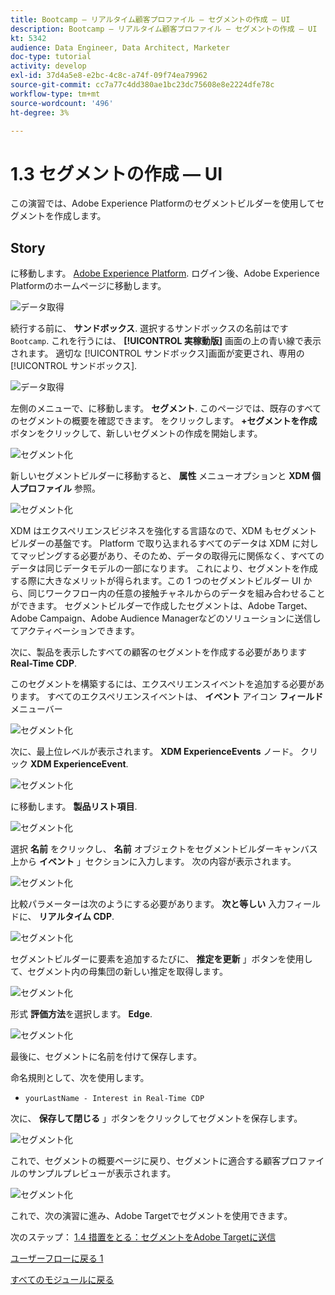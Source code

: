 ```yaml
---
title: Bootcamp — リアルタイム顧客プロファイル — セグメントの作成 — UI
description: Bootcamp — リアルタイム顧客プロファイル — セグメントの作成 — UI
kt: 5342
audience: Data Engineer, Data Architect, Marketer
doc-type: tutorial
activity: develop
exl-id: 37d4a5e8-e2bc-4c8c-a74f-09f74ea79962
source-git-commit: cc7a77c4dd380ae1bc23dc75608e8e2224dfe78c
workflow-type: tm+mt
source-wordcount: '496'
ht-degree: 3%

---
```


# 1.3 セグメントの作成 — UI

この演習では、Adobe Experience Platformのセグメントビルダーを使用してセグメントを作成します。

## Story

に移動します。 [Adobe Experience Platform](https://experience.adobe.com/platform). ログイン後、Adobe Experience Platformのホームページに移動します。

![データ取得](./images/home.png)

続行する前に、 **サンドボックス**. 選択するサンドボックスの名前はです ``Bootcamp``. これを行うには、 **[!UICONTROL 実稼動版]** 画面の上の青い線で表示されます。 適切な [!UICONTROL サンドボックス]画面が変更され、専用の [!UICONTROL サンドボックス].

![データ取得](./images/sb1.png)

左側のメニューで、に移動します。 **セグメント**. このページでは、既存のすべてのセグメントの概要を確認できます。 をクリックします。 **+セグメントを作成** ボタンをクリックして、新しいセグメントの作成を開始します。

![セグメント化](./images/menuseg.png)

新しいセグメントビルダーに移動すると、 **属性** メニューオプションと **XDM 個人プロファイル** 参照。

![セグメント化](./images/segmentationui.png)

XDM はエクスペリエンスビジネスを強化する言語なので、XDM もセグメントビルダーの基盤です。 Platform で取り込まれるすべてのデータは XDM に対してマッピングする必要があり、そのため、データの取得元に関係なく、すべてのデータは同じデータモデルの一部になります。 これにより、セグメントを作成する際に大きなメリットが得られます。この 1 つのセグメントビルダー UI から、同じワークフロー内の任意の接触チャネルからのデータを組み合わせることができます。 セグメントビルダーで作成したセグメントは、Adobe Target、Adobe Campaign、Adobe Audience Managerなどのソリューションに送信してアクティベーションできます。

次に、製品を表示したすべての顧客のセグメントを作成する必要があります **Real-Time CDP**.

このセグメントを構築するには、エクスペリエンスイベントを追加する必要があります。 すべてのエクスペリエンスイベントは、 **イベント** アイコン **フィールド** メニューバー

![セグメント化](./images/findee.png)

次に、最上位レベルが表示されます。 **XDM ExperienceEvents** ノード。 クリック **XDM ExperienceEvent**.

![セグメント化](./images/see.png)

に移動します。 **製品リスト項目**.

![セグメント化](./images/plitems.png)

選択 **名前** をクリックし、 **名前** オブジェクトをセグメントビルダーキャンバス上から **イベント** 」セクションに入力します。 次の内容が表示されます。

![セグメント化](./images/eewebpdtlname.png)

比較パラメーターは次のようにする必要があります。 **次と等しい** 入力フィールドに、 **リアルタイム CDP**.

![セグメント化](./images/pv.png)

セグメントビルダーに要素を追加するたびに、 **推定を更新** 」ボタンを使用して、セグメント内の母集団の新しい推定を取得します。

![セグメント化](./images/refreshest.png)

形式 **評価方法**&#x200B;を選択します。 **Edge**.

![セグメント化](./images/evedge.png)

最後に、セグメントに名前を付けて保存します。

命名規則として、次を使用します。

- `yourLastName - Interest in Real-Time CDP`

次に、 **保存して閉じる** 」ボタンをクリックしてセグメントを保存します。

![セグメント化](./images/segmentname.png)

これで、セグメントの概要ページに戻り、セグメントに適合する顧客プロファイルのサンプルプレビューが表示されます。

![セグメント化](./images/savedsegment.png)

これで、次の演習に進み、Adobe Targetでセグメントを使用できます。

次のステップ： [1.4 措置をとる：セグメントをAdobe Targetに送信](./ex4.md)

[ユーザーフローに戻る 1](./uc1.md)

[すべてのモジュールに戻る](../../overview.md)

